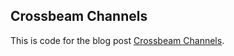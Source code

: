 ## Crossbeam Channels

This is code for the blog post
[Crossbeam Channels](https://ajanicijblog.wordpress.com/2023/08/13/crossbeam-channels/).

